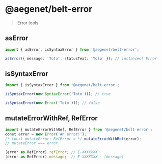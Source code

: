 # @aegenet/belt-error

> Error tools

## asError

```typescript
import { asError, isSyntaxError } from '@aegenet/belt-error';

asError({ message: 'Toto', statusText: 'Yolo' }); // instanceof Error
```

## isSyntaxError

```typescript
import { isSyntaxError } from '@aegenet/belt-error';

isSyntaxError(new SyntaxError('Toto'))); // true

isSyntaxError(new Error('Toto'))); // false
```

## mutateErrorWithRef, RefError

```typescript
import { mutateErrorWithRef, RefError } from '@aegenet/belt-error';
const error = new Error('An error!');
/* const mutateError: RefError = */ mutateErrorWithRef(error);
// mutateError === error

(error as RefError).refError; // E-XXXXXXX
(error as RefError).message;  // E-XXXXXXX - [message]
```
